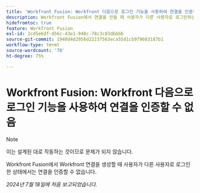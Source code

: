 ```yaml
---
title: 'Workfront Fusion: Workfront 다음으로 로그인 기능을 사용하여 연결을 인증할 수 없음'
description: Workfront Fusion에서 연결을 만들 때 사용자가 다른 사용자로 로그인하는 동안 연결을 인증할 수 없습니다.
hidefromtoc: true
feature: Workfront Fusion
exl-id: 2cd5e6df-d56c-43e1-948c-78c3c83dbbbb
source-git-commit: 1940d4d2956d22237563eca55d1cb979603187b1
workflow-type: tm+mt
source-wordcount: '78'
ht-degree: 75%

---
```


# Workfront Fusion: Workfront 다음으로 로그인 기능을 사용하여 연결을 인증할 수 없음

>[!NOTE]
>
>이는 설계된 대로 작동하는 것이므로 문제가 되지 않습니다.

Workfront Fusion에서 Workfront 연결을 생성할 때 사용자가 다른 사용자로 로그인한 상태에서는 연결을 인증할 수 없습니다.

_2024년 7월 18일에 처음 보고되었습니다._

<!--CHECK ME - 1 VIEW APRIL-JUNE 2025-->

